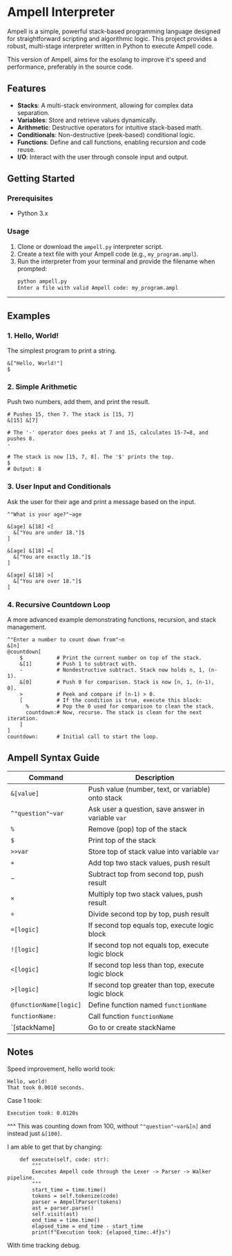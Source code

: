 # Ampell Interpreter

Ampell is a simple, powerful stack-based programming language designed for straightforward scripting and algorithmic logic. This project provides a robust, multi-stage interpreter written in Python to execute Ampell code.

This version of Ampell, aims for the esolang to improve it's speed and performance, preferably in the source code.

## Features

-   **Stacks**: A multi-stack environment, allowing for complex data separation.
-   **Variables**: Store and retrieve values dynamically.
-   **Arithmetic**: Destructive operators for intuitive stack-based math.
-   **Conditionals**: Non-destructive (peek-based) conditional logic.
-   **Functions**: Define and call functions, enabling recursion and code reuse.
-   **I/O**: Interact with the user through console input and output.

## Getting Started

### Prerequisites

-   Python 3.x

### Usage

1.  Clone or download the `ampell.py` interpreter script.
2.  Create a text file with your Ampell code (e.g., `my_program.ampl`).
3.  Run the interpreter from your terminal and provide the filename when prompted:
    ```sh
    python ampell.py
    Enter a file with valid Ampell code: my_program.ampl
    ```

---

## Examples

### 1. Hello, World!

The simplest program to print a string.

```ampell
&["Hello, World!"]
$
```

### 2. Simple Arithmetic
Push two numbers, add them, and print the result.
```
# Pushes 15, then 7. The stack is [15, 7]
&[15] &[7]

# The '-' operator does peeks at 7 and 15, calculates 15-7=8, and pushes 8.
-

# The stack is now [15, 7, 8]. The '$' prints the top.
$
# Output: 8
```
### 3. User Input and Conditionals
Ask the user for their age and print a message based on the input.
```
^"What is your age?"~age

&[age] &[18] <[
  &["You are under 18."]$
]

&[age] &[18] =[
  &["You are exactly 18."]$
]

&[age] &[18] >[
  &["You are over 18."]$
]
```
### 4. Recursive Countdown Loop
A more advanced example demonstrating functions, recursion, and stack management.
```
^"Enter a number to count down from"~n
&[n]
@countdown[
    $           # Print the current number on top of the stack.
    &[1]        # Push 1 to subtract with.
    -           # Nondestructive subtract. Stack now holds n, 1, (n-1).
    &[0]        # Push 0 for comparison. Stack is now [n, 1, (n-1), 0].
    >           # Peek and compare if (n-1) > 0.
    [           # If the condition is true, execute this block:
      %         # Pop the 0 used for comparison to clean the stack.
      countdown:# Now, recurse. The stack is clean for the next iteration.
    ]
]
countdown:      # Initial call to start the loop.
```

## Ampell Syntax Guide

| Command             | Description                                     |
|---------------------|------------------------------------------------|
| `&[value]`          | Push value (number, text, or variable) onto stack |
| `^"question"~var`   | Ask user a question, save answer in variable `var` |
| `%`                 | Remove (pop) top of the stack                    |
| `$`                 | Print top of the stack                            |
| `>>var`             | Store top of stack value into variable `var`    |
| `+`                 | Add top two stack values, push result            |
| `−`                 | Subtract top from second top, push result        |
| `×`                 | Multiply top two stack values, push result        |
| `÷`                 | Divide second top by top, push result             |
| `=[logic]`          | If second top equals top, execute logic block     |
| `![logic]`          | If second top not equals top, execute logic block |
| `<[logic]`          | If second top less than top, execute logic block  |
| `>[logic]`          | If second top greater than top, execute logic block |
| `@functionName[logic]` | Define function named `functionName`           |
| `functionName:`     | Call function `functionName`                      |
|`\[stackName]        | Go to or create stackName                         |

## Notes
Speed improvement, hello world took:
```
Hello, world!
That took 0.0010 seconds.
```
Case 1 took:
```
Execution took: 0.0120s
```
^^^ This was counting down from 100, without ```^"question"~var&[n]``` and instead just ```&[100]```.


I am able to get that by changing:
```
    def execute(self, code: str):
        """
        Executes Ampell code through the Lexer -> Parser -> Walker pipeline.
        """
        start_time = time.time()
        tokens = self.tokenize(code)
        parser = AmpellParser(tokens)
        ast = parser.parse()
        self.visit(ast)
        end_time = time.time()
        elapsed_time = end_time - start_time
        print(f"Execution took: {elapsed_time:.4f}s")
```
With time tracking debug.
